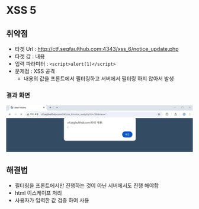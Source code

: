 # XSS 5

## 취약점
- 타겟 Url : http://ctf.segfaulthub.com:4343/xss_6/notice_update.php
- 타겟 값 : 내용
- 입력 파라미터 : `<script>alert(1)</script>`
- 문제점 : XSS 공격
    - 내용의 값을 프론트에서 필터링하고 서버에서 필터링 하지 않아서 발생

### 결과 화면
![XSS 5](../../../img/study/pdf/XSS5/XSS5_js에%20필터링X.jpg)

## 해결법
- 필터링을 프론트에서만 진행하는 것이 아닌 서버에서도 진행 해야함
- html 이스케이프 처리
- 사용자가 입력한 값 검증 하여 사용
